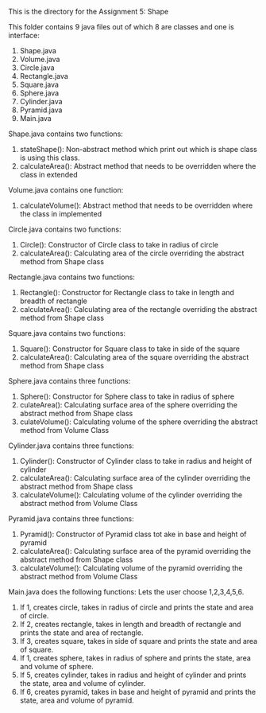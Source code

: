 This is the directory for the Assignment 5: Shape

This folder contains 9 java files out of which 8 are classes and one is interface:

1. Shape.java
2. Volume.java
3. Circle.java
4. Rectangle.java
5. Square.java
6. Sphere.java
7. Cylinder.java
8. Pyramid.java
9. Main.java

Shape.java contains two functions:
1. stateShape(): Non-abstract method which print out which is shape class is using this class.
2. calculateArea(): Abstract method that needs to be overridden where the class in extended

Volume.java contains one function:
1. calculateVolume(): Abstract method that needs to be overridden where the class in implemented

Circle.java contains two functions:
1. Circle(): Constructor of Circle class to take in radius of circle
2. calculateArea(): Calculating area of the circle overriding the abstract method from Shape class

Rectangle.java contains two functions:
1. Rectangle(): Constructor for Rectangle class to take in length and breadth of rectangle
2. calculateArea(): Calculating area of the rectangle overriding the abstract method from Shape class

Square.java contains two functions:
1. Square(): Constructor for Square class to take in side of the square
2. calculateArea(): Calculating area of the square overriding the abstract method from Shape class

Sphere.java contains three functions:
1. Sphere(): Constructor for Sphere class to take in radius of sphere
2. culateArea(): Calculating surface area of the sphere overriding the abstract method from Shape class
3. culateVolume(): Calculating volume of the sphere overriding the abstract method from Volume Class

Cylinder.java contains three functions:
1. Cylinder(): Constructor of Cylinder class to take in radius and height of cylinder
2. calculateArea(): Calculating surface area of the cylinder overriding the abstract method from Shape class
3. calculateVolume(): Calculating volume of the cylinder overriding the abstract method from Volume Class

Pyramid.java contains three functions:
1. Pyramid(): Constructor of Pyramid class tot ake in base and height of pyramid
2. calculateArea(): Calculating surface area of the pyramid overriding the abstract method from Shape class
3. calculateVolume(): Calculating volume of the pyramid overriding the abstract method from Volume Class

Main.java does the following functions:
Lets the user choose 1,2,3,4,5,6.
1. If 1, creates circle, takes in radius of circle and prints the state and area of circle.
2. If 2, creates rectangle, takes in length and breadth of rectangle and prints the state and area of rectangle.
3. If 3, creates square, takes in side of square and prints the state and area of square.
4. If 1, creates sphere, takes in radius of sphere and prints the state, area and volume of sphere.
5. If 5, creates cylinder, takes in radius and height of cylinder and prints the state, area and volume of cylinder.
6. If 6, creates pyramid, takes in base and height of pyramid and prints the state, area and volume of pyramid.
